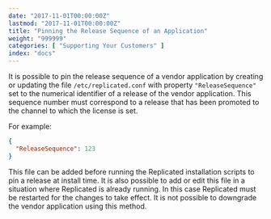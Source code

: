 ```yaml
---
date: "2017-11-01T00:00:00Z"
lastmod: "2017-11-01T00:00:00Z"
title: "Pinning the Release Sequence of an Application"
weight: "999999"
categories: [ "Supporting Your Customers" ]
index: "docs"
---
```


It is possible to pin the release sequence of a vendor application by creating or updating the file `/etc/replicated.conf` with property `"ReleaseSequence"` set to the numerical identifier of a release of the vendor application. This sequence number must correspond to a release that has been promoted to the channel to which the license is set.

For example:

```json
{
  "ReleaseSequence": 123
}
```

This file can be added before running the Replicated installation scripts to pin a release at install time. It is also possible to add or edit this file in a situation where Replicated is already running. In this case Replicated must be restarted for the changes to take effect. It is not possible to downgrade the vendor application using this method.
